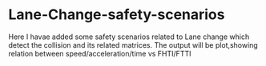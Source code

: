 # Lane-Change-safety-scenarios

Here I havae added some safety scenarios related to Lane change which detect the collision and its related matrices.
The output will be plot,showing relation between speed/acceleration/time vs FHTI/FTTI
